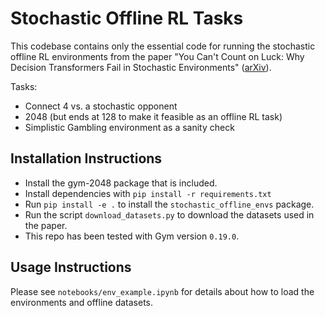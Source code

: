 # Stochastic Offline RL Tasks

This codebase contains only the essential code for running the stochastic offline RL environments from the paper "You Can't Count on Luck: Why Decision Transformers Fail in Stochastic Environments" ([arXiv](https://arxiv.org/abs/2205.15967)).

Tasks:
- Connect 4 vs. a stochastic opponent
- 2048 (but ends at 128 to make it feasible as an offline RL task)
- Simplistic Gambling environment as a sanity check

## Installation Instructions

- Install the gym-2048 package that is included.
- Install dependencies with `pip install -r requirements.txt`
- Run `pip install -e .` to install the `stochastic_offline_envs` package.
- Run the script `download_datasets.py` to download the datasets used in the paper.
- This repo has been tested with Gym version `0.19.0`.

## Usage Instructions
Please see `notebooks/env_example.ipynb` for details about how to load the environments and offline datasets.